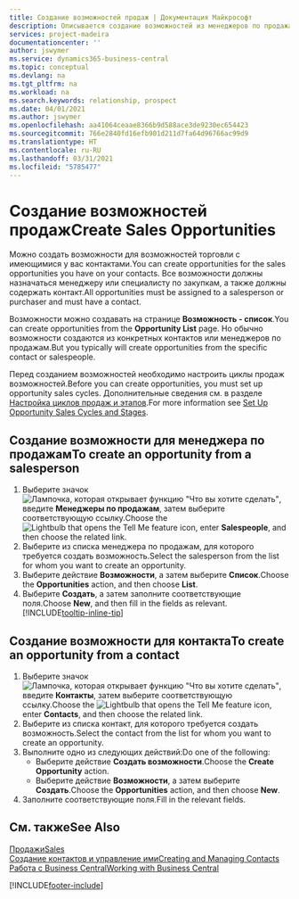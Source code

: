 ```yaml
---
title: Создание возможностей продаж | Документация Майкрософт
description: Описывается создание возможностей из менеджеров по продажам или контактов в Business Central.
services: project-madeira
documentationcenter: ''
author: jswymer
ms.service: dynamics365-business-central
ms.topic: conceptual
ms.devlang: na
ms.tgt_pltfrm: na
ms.workload: na
ms.search.keywords: relationship, prospect
ms.date: 04/01/2021
ms.author: jswymer
ms.openlocfilehash: aa41064ceaae8366b9d588ace3de9230ec654423
ms.sourcegitcommit: 766e2840fd16efb901d211d7fa64d96766ac99d9
ms.translationtype: HT
ms.contentlocale: ru-RU
ms.lasthandoff: 03/31/2021
ms.locfileid: "5785477"
---
```

# <a name="create-sales-opportunities"></a><span data-ttu-id="b3ff8-103">Создание возможностей продаж</span><span class="sxs-lookup"><span data-stu-id="b3ff8-103">Create Sales Opportunities</span></span>
<span data-ttu-id="b3ff8-104">Можно создать возможности для возможностей торговли с имеющимися у вас контактами.</span><span class="sxs-lookup"><span data-stu-id="b3ff8-104">You can create opportunities for the sales opportunities you have on your contacts.</span></span> <span data-ttu-id="b3ff8-105">Все возможности должны назначаться менеджеру или специалисту по закупкам, а также должны содержать контакт.</span><span class="sxs-lookup"><span data-stu-id="b3ff8-105">All opportunities must be assigned to a salesperson or purchaser and must have a contact.</span></span>

<span data-ttu-id="b3ff8-106">Возможности можно создавать на странице **Возможность - список**.</span><span class="sxs-lookup"><span data-stu-id="b3ff8-106">You can create opportunities from the **Opportunity List** page.</span></span> <span data-ttu-id="b3ff8-107">Но обычно возможности создаются из конкретных контактов или менеджеров по продажам.</span><span class="sxs-lookup"><span data-stu-id="b3ff8-107">But you typically will create opportunities from the specific contact or salespeople.</span></span>

<span data-ttu-id="b3ff8-108">Перед созданием возможностей необходимо настроить циклы продаж возможностей.</span><span class="sxs-lookup"><span data-stu-id="b3ff8-108">Before you can create opportunities, you must set up opportunity sales cycles.</span></span> <span data-ttu-id="b3ff8-109">Дополнительные сведения см. в разделе [Настройка циклов продаж и этапов](marketing-how-setup-opportunity-sales-cycles-stages.md).</span><span class="sxs-lookup"><span data-stu-id="b3ff8-109">For more information see [Set Up Opportunity Sales Cycles and Stages](marketing-how-setup-opportunity-sales-cycles-stages.md).</span></span>

## <a name="to-create-an-opportunity-from-a-salesperson"></a><span data-ttu-id="b3ff8-110">Создание возможности для менеджера по продажам</span><span class="sxs-lookup"><span data-stu-id="b3ff8-110">To create an opportunity from a salesperson</span></span>
1. <span data-ttu-id="b3ff8-111">Выберите значок ![Лампочка, которая открывает функцию "Что вы хотите сделать"](media/ui-search/search_small.png "Что вы хотите сделать"), введите **Менеджеры по продажам**, затем выберите соответствующую ссылку.</span><span class="sxs-lookup"><span data-stu-id="b3ff8-111">Choose the ![Lightbulb that opens the Tell Me feature](media/ui-search/search_small.png "Tell me what you want to do") icon, enter **Salespeople**, and then choose the related link.</span></span>
2. <span data-ttu-id="b3ff8-112">Выберите из списка менеджера по продажам, для которого требуется создать возможность.</span><span class="sxs-lookup"><span data-stu-id="b3ff8-112">Select the salesperson from the list for whom you want to create an opportunity.</span></span>
3. <span data-ttu-id="b3ff8-113">Выберите действие **Возможности**, а затем выберите **Список**.</span><span class="sxs-lookup"><span data-stu-id="b3ff8-113">Choose the **Opportunities** action, and then choose **List**.</span></span>
4. <span data-ttu-id="b3ff8-114">Выберите **Создать**, а затем заполните соответствующие поля.</span><span class="sxs-lookup"><span data-stu-id="b3ff8-114">Choose **New**, and then fill in the fields as relevant.</span></span> [!INCLUDE[tooltip-inline-tip](includes/tooltip-inline-tip_md.md)]  



## <a name="to-create-an-opportunity-from-a-contact"></a><span data-ttu-id="b3ff8-115">Создание возможности для контакта</span><span class="sxs-lookup"><span data-stu-id="b3ff8-115">To create an opportunity from a contact</span></span>
1. <span data-ttu-id="b3ff8-116">Выберите значок ![Лампочка, которая открывает функцию "Что вы хотите сделать"](media/ui-search/search_small.png "Что вы хотите сделать"), введите **Контакты**, затем выберите соответствующую ссылку.</span><span class="sxs-lookup"><span data-stu-id="b3ff8-116">Choose the ![Lightbulb that opens the Tell Me feature](media/ui-search/search_small.png "Tell me what you want to do") icon, enter **Contacts**, and then choose the related link.</span></span>
2. <span data-ttu-id="b3ff8-117">Выберите из списка контакт, для которого требуется создать возможность.</span><span class="sxs-lookup"><span data-stu-id="b3ff8-117">Select the contact from the list for whom you want to create an opportunity.</span></span>
3. <span data-ttu-id="b3ff8-118">Выполните одно из следующих действий:</span><span class="sxs-lookup"><span data-stu-id="b3ff8-118">Do one of the following:</span></span>
   * <span data-ttu-id="b3ff8-119">Выберите действие **Создать возможности**.</span><span class="sxs-lookup"><span data-stu-id="b3ff8-119">Choose the **Create Opportunity** action.</span></span>
   * <span data-ttu-id="b3ff8-120">Выберите действие **Возможности**, а затем выберите **Создать**.</span><span class="sxs-lookup"><span data-stu-id="b3ff8-120">Choose the  **Opportunities** action, and then choose **New**.</span></span>
4. <span data-ttu-id="b3ff8-121">Заполните соответствующие поля.</span><span class="sxs-lookup"><span data-stu-id="b3ff8-121">Fill in the relevant fields.</span></span>

## <a name="see-also"></a><span data-ttu-id="b3ff8-122">См. также</span><span class="sxs-lookup"><span data-stu-id="b3ff8-122">See Also</span></span>
[<span data-ttu-id="b3ff8-123">Продажи</span><span class="sxs-lookup"><span data-stu-id="b3ff8-123">Sales</span></span>](sales-manage-sales.md)  
[<span data-ttu-id="b3ff8-124">Создание контактов и управление ими</span><span class="sxs-lookup"><span data-stu-id="b3ff8-124">Creating and Managing Contacts</span></span>](marketing-contacts.md)  
[<span data-ttu-id="b3ff8-125">Работа с Business Central</span><span class="sxs-lookup"><span data-stu-id="b3ff8-125">Working with Business Central</span></span>](ui-work-product.md)


[!INCLUDE[footer-include](includes/footer-banner.md)]